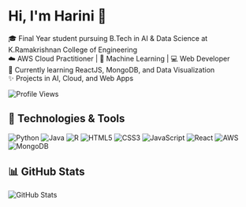 # Hi, I'm Harini 👋

🎓 Final Year student pursuing B.Tech in AI & Data Science at K.Ramakrishnan College of Engineering  
☁️ AWS Cloud Practitioner | 🧠 Machine Learning | 💻 Web Developer  
🌱 Currently learning ReactJS, MongoDB, and Data Visualization  
✨ Projects in AI, Cloud, and Web Apps

![Profile Views](https://komarev.com/ghpvc/?username=Harini-b11204&color=blue)


## 🔧 Technologies & Tools
![Python](https://img.shields.io/badge/-Python-3776AB?logo=python&logoColor=white)
![Java](https://img.shields.io/badge/-Java-007396?logo=java&logoColor=white)
![R](https://img.shields.io/badge/-R-276DC3?logo=r&logoColor=white)
![HTML5](https://img.shields.io/badge/-HTML5-E34F26?logo=html5&logoColor=white)
![CSS3](https://img.shields.io/badge/-CSS3-1572B6?logo=css3&logoColor=white)
![JavaScript](https://img.shields.io/badge/-JavaScript-F7DF1E?logo=javascript&logoColor=black)
![React](https://img.shields.io/badge/-React-61DAFB?logo=react&logoColor=white)
![AWS](https://img.shields.io/badge/-AWS-orange?logo=amazon-aws&logoColor=white)
![MongoDB](https://img.shields.io/badge/-MongoDB-47A248?logo=mongodb&logoColor=white)

## 📊 GitHub Stats
![GitHub Stats](https://github-readme-stats.vercel.app/api?username=Harini-b11204&show_icons=true&theme=radical)
